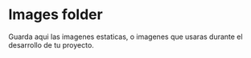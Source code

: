# Images folder

Guarda aqui las imagenes estaticas, o imagenes que usaras durante el desarrollo de tu proyecto.
